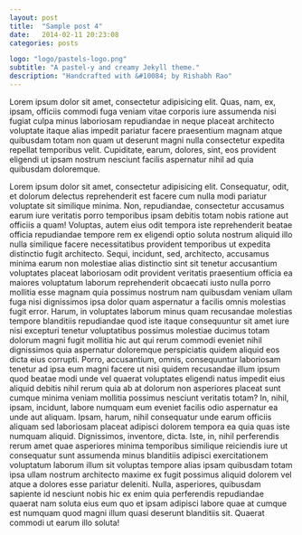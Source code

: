 ```yaml
---
layout: post
title:  "Sample post 4"
date:   2014-02-11 20:23:08
categories: posts

logo: "logo/pastels-logo.png"
subtitle: "A pastel-y and creamy Jekyll theme."
description: "Handcrafted with &#10084; by Rishabh Rao"
---
```


Lorem ipsum dolor sit amet, consectetur adipisicing elit. Quas, nam, ex, ipsam, officiis commodi fuga veniam vitae corporis iure assumenda nisi fugiat culpa minus laboriosam repudiandae in neque placeat architecto voluptate itaque alias impedit pariatur facere praesentium magnam atque quibusdam totam non quam ut deserunt magni nulla consectetur expedita repellat temporibus velit. Cupiditate, earum, dolores, sint, eos provident eligendi ut ipsam nostrum nesciunt facilis aspernatur nihil ad quia quibusdam doloremque.

Lorem ipsum dolor sit amet, consectetur adipisicing elit. Consequatur, odit, et dolorum delectus reprehenderit est facere cum nulla modi pariatur voluptate sit similique minima. Non, repudiandae, consectetur accusamus earum iure veritatis porro temporibus ipsam debitis totam nobis ratione aut officiis a quam! Voluptas, autem eius odit tempora iste reprehenderit beatae officia repudiandae tempore rem ex eligendi optio soluta nostrum aliquid illo nulla similique facere necessitatibus provident temporibus ut expedita distinctio fugit architecto. Sequi, incidunt, sed, architecto, accusamus minima earum non molestiae alias distinctio sint sit tenetur accusantium voluptates placeat laboriosam odit provident veritatis praesentium officia ea maiores voluptatum laborum reprehenderit obcaecati iusto nulla porro mollitia esse magnam quia possimus nostrum nam quibusdam veniam ullam fuga nisi dignissimos ipsa dolor quam aspernatur a facilis omnis molestias fugit error. Harum, in voluptates laborum minus quam recusandae molestias tempore blanditiis repudiandae quod iste itaque consequuntur sit amet iure nisi excepturi tenetur voluptatibus possimus molestiae ducimus totam dolorum magni fugit mollitia hic aut qui rerum commodi eveniet nihil dignissimos quia aspernatur doloremque perspiciatis quidem aliquid eos dicta eius corrupti. Porro, accusantium, omnis, consequuntur laboriosam tenetur ad ipsa eum magni facere ut nisi quidem recusandae illum ipsum quod beatae modi unde vel quaerat voluptates eligendi natus impedit eius aliquid debitis nihil rerum quia ab at dolorum non asperiores placeat sunt cumque minima veniam mollitia possimus nesciunt veritatis totam? In, nihil, ipsam, incidunt, labore numquam eum eveniet facilis odio aspernatur ea unde aut aliquam. Ipsam, harum, nihil consequatur unde earum officiis aliquam sed laboriosam placeat adipisci dolorem tempora ea quia quas iste numquam aliquid. Dignissimos, inventore, dicta. Iste, in, nihil perferendis rerum amet quae asperiores minima temporibus similique reiciendis iure ut consequatur sunt assumenda minus blanditiis adipisci exercitationem voluptatum laborum illum sit voluptas tempore alias ipsam quibusdam totam ipsa ullam nostrum architecto maxime ex fugit possimus aliquid dolorem vel atque a dolores esse pariatur deleniti. Nulla, asperiores, quibusdam sapiente id nesciunt nobis hic ex enim quia perferendis repudiandae quaerat nam soluta eius eum quo et ipsam adipisci labore quae at cumque est numquam quod magni illum quasi deserunt blanditiis sit. Quaerat commodi ut earum illo soluta!
